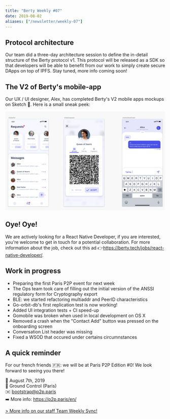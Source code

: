 ```yaml
---
title: "Berty Weekly #07"
date: 2019-08-02
aliases: ["/newsletter/weekly-07"]
---
```


## Protocol architecture

Our team did a three-day architecture session to define the in-detail structure of the Berty protocol v1. This protocol will be released as a SDK so that developers will be able to benefit from our work to simply create secure DApps on top of IPFS.
Stay tuned, more info coming soon!

## The V2 of Berty's mobile-app

Our UX / UI designer, Alex, has completed Berty's V2 mobile apps mockups on Sketch 🎉.
Here is a small sneak peek:

![](v2app.png)

## Oye! Oye!


We are actively looking for a React Native Developer, if you are interested, you're welcome to get in touch for a potential collaboration.
For more information about the job, check out this ad 👉https://berty.tech/jobs/react-native-developer/.

## Work in progress

* Preparing the first Paris P2P event for next week
* The Ops team took care of filling out the initial version of the ANSSI regulatory form for Cryptography export
* BLE: we started refactoring multiaddr and PeerID characteristics
* Go-orbit-db's first replication test is now working!
* Added UI integration tests + CI speed-up
* Gomobile was broken when used in local development on OS X
* Removed a crash when the "Contact Add" button was pressed on the onboarding screen
* Conversation List header was missing
* Fixed a WSOD that occured under certains circumnstances

## A quick reminder

For our french friends 🇫🇷: we will be at Paris P2P Edition #0! We look forward to seeing you there!

📅 August 7th, 2019 </br>
📍 Ground Control (Paris) </br>
✉️ bootstrap@p2p.paris </br>
➡️ More info: https://p2p.paris/en/ </br>


[> More info on our staff Team Weekly Sync!](https://github.com/berty/mgmt/blob/master/meeting-notes/2019/Q4/2019-10-04--staff-team-weekly-sync.md)
